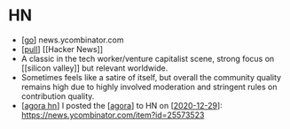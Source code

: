 # HN

- [[go]] news.ycombinator.com
- [[pull]] [[Hacker News]]
- A classic in the tech worker/venture capitalist scene, strong focus on [[silicon valley]] but relevant worldwide.
- Sometimes feels like a satire of itself, but overall the community quality remains high due to highly involved moderation and stringent rules on contribution quality.
- [[agora hn]] I posted the [[agora]] to HN on [[2020-12-29]]: https://news.ycombinator.com/item?id=25573523


[//begin]: # "Autogenerated link references for markdown compatibility"
[go]: go "Go"
[pull]: pull "Pull"
[agora hn]: agora-hn "Agora Hn"
[agora]: agora "Agora"
[2020-12-29]: journal/2020-12-29 "2020-12-29"
[//end]: # "Autogenerated link references"